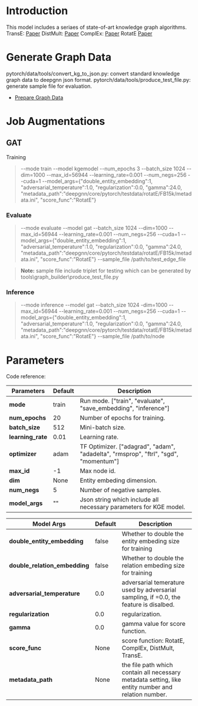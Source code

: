 # Introduction
This model includes a seriaes of state-of-art knowledge graph algorithms.
TransE: [Paper](https://papers.nips.cc/paper/5071-translating-embeddings-for-modeling-multi-relational-data)
DistMult: [Paper](https://arxiv.org/abs/1412.6575)
ComplEx: [Paper](https://arxiv.org/abs/1606.0635)
RotatE [Paper](https://arxiv.org/abs/1902.10197)

# Generate Graph Data
pytorch/data/tools/convert_kg_to_json.py: convert standard knowledge graph data to deepgnn json format.
pytorch/data/tools/produce_test_file.py: generate sample file for evaluation.
* [Prepare Graph Data](../../../docs/prepare_graph_data.md)

# Job Augmentations
## GAT
Training
> --mode train --model kgemodel --num_epochs 3 --batch_size 1024 --dim=1000 --max_id=56944 --learning_rate=0.001 --num_negs=256 --cuda=1 --model_args={\"double_entity_embedding\":1, \"adversarial_temperature\":1.0, \"regularization\":0.0, \"gamma\":24.0, \"metadata_path\":\"deepgnn/core/pytorch/testdata/rotatE/FB15k/metadata.ini\", \"score_func\":\"RotatE\"}

### Evaluate
> --mode evaluate --model gat --batch_size 1024 --dim=1000 --max_id=56944 --learning_rate=0.001 --num_negs=256 --cuda=1 --model_args={\"double_entity_embedding\":1, \"adversarial_temperature\":1.0, \"regularization\":0.0, \"gamma\":24.0, \"metadata_path\":\"deepgnn/core/pytorch/testdata/rotatE/FB15k/metadata.ini\", \"score_func\":\"RotatE\"} --sample_file /path/to/test_edge_file

> __Note:__ sample file include triplet for testing which can be generated by  tools\graph_builder\produce_test_file.py

### Inference
> --mode inference --model gat --batch_size 1024 -dim=1000 --max_id=56944 --learning_rate=0.001 --num_negs=256 --cuda=1 --model_args={\"double_entity_embedding\":1, \"adversarial_temperature\":1.0, \"regularization\":0.0, \"gamma\":24.0, \"metadata_path\":\"deepgnn/core/pytorch/testdata/rotatE/FB15k/metadata.ini\", \"score_func\":\"RotatE\"} --sample_file /path/to/node

# Parameters

Code reference:

| Parameters | Default | Description |
| ----- | ----------- | ------- |
| **mode** | train | Run mode. ["train", "evaluate", "save_embedding", "inference"] |
| **num_epochs** | 20 | Number of epochs for training. |
| **batch_size** | 512 | Mini-batch size. |
| **learning_rate** | 0.01 | Learning rate. |
| **optimizer** | adam | TF Optimizer. ["adagrad", "adam", "adadelta", "rmsprop", "ftrl", "sgd", "momentum"] |
| **max_id** | -1 | Max node id. |
| **dim** | None | Entity embeding dimension. |
| **num_negs** | 5| Number of negative samples. |
| **model_args** | "" | Json string which include all necessary parameters for KGE model. |


| Model Args | Default | Description |
| ----- | ----------- | ------- |
| **double_entity_embedding** | false | Whether to double the entity embeding size for training |
| **double_relation_embedding** | false | Whether to double the relation embeding size for training |
| **adversarial_temperature** | 0.0 | adversarial temerature used by adversarial sampling, if =0.0, the feature is disalbed.|
| **regularization** | 0.0 | regularization.|
| **gamma** | 0.0 | gamma value for score function.|
| **score_func** | None | score function: RotatE, ComplEx, DistMult, TransE.|
| **metadata_path** | None | the file path which contain all necessary metadata setting, like entity number and relation number.|
